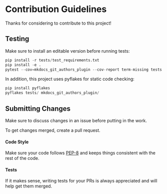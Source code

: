 # Contribution Guidelines

Thanks for considering to contribute to this project!

## Testing

Make sure to install an editable version before running tests:

```python
pip install -r tests/test_requirements.txt
pip install -e .
pytest --cov=mkdocs_git_authors_plugin --cov-report term-missing tests
```

In addition, this project uses pyflakes for static code checking:

```python
pip install pyflakes
pyflakes tests/ mkdocs_git_authors_plugin/
```

## Submitting Changes

Make sure to discuss changes in an issue before putting in the work.

To get changes merged, create a pull request. 

#### Code Style

Make sure your code follows [PEP-8](https://www.python.org/dev/peps/pep-0008/) and keeps things consistent with the rest of the code. 

#### Tests

If it makes sense, writing tests for your PRs is always appreciated and will help get them merged.

